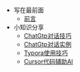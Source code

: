 <!-- _sidebar.md -->
* 写在最前面
  * [前言](README.md) <!--注意这里是相对路径-->
* 小知识分享
  * [ChatGtp对话技巧](./dos/chatGPT.md)
  * [ChatGtp对话实例](./dos/chatGtpSkills.md)
  * [Typora使用技巧](./dos/TYPORAuse.md)
  * [Cursor代码辅助AI](./dos/Cursor.md)
  